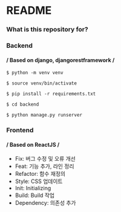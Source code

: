 # README #

### What is this repository for? ###

### Backend
#### / Based on django, djangorestframework /
```
$ python -m venv venv

$ source venv/bin/activate

$ pip install -r requirements.txt

$ cd backend

$ python manage.py runserver
```

### Frontend
#### / Based on ReactJS /

* Fix: 버그 수정 및 오류 개선
* Feat: 기능 추가, 라인 정리
* Refactor: 함수 재정의
* Style: CSS 업데이트
* Init: Initializing
* Build: Build 작업
* Dependency: 의존성 추가
